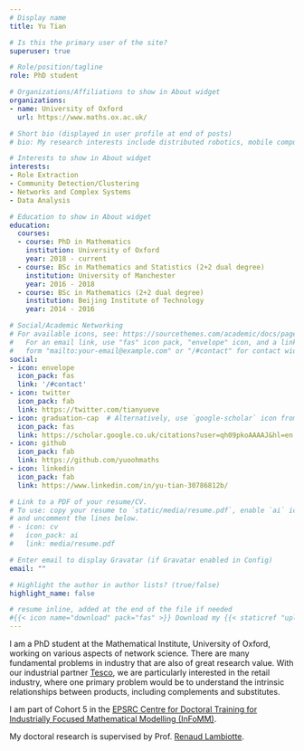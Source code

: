 ```yaml
---
# Display name
title: Yu Tian

# Is this the primary user of the site?
superuser: true

# Role/position/tagline
role: PhD student 

# Organizations/Affiliations to show in About widget
organizations:
- name: University of Oxford
  url: https://www.maths.ox.ac.uk/

# Short bio (displayed in user profile at end of posts)
# bio: My research interests include distributed robotics, mobile computing and programmable matter.

# Interests to show in About widget
interests:
- Role Extraction
- Community Detection/Clustering
- Networks and Complex Systems
- Data Analysis

# Education to show in About widget
education:
  courses:
  - course: PhD in Mathematics
    institution: University of Oxford
    year: 2018 - current
  - course: BSc in Mathematics and Statistics (2+2 dual degree)
    institution: University of Manchester
    year: 2016 - 2018
  - course: BSc in Mathematics (2+2 dual degree)
    institution: Beijing Institute of Technology
    year: 2014 - 2016

# Social/Academic Networking
# For available icons, see: https://sourcethemes.com/academic/docs/page-builder/#icons
#   For an email link, use "fas" icon pack, "envelope" icon, and a link in the
#   form "mailto:your-email@example.com" or "/#contact" for contact widget.
social:
- icon: envelope
  icon_pack: fas
  link: '/#contact'
- icon: twitter
  icon_pack: fab
  link: https://twitter.com/tianyueve
- icon: graduation-cap  # Alternatively, use `google-scholar` icon from `ai` icon pack
  icon_pack: fas
  link: https://scholar.google.co.uk/citations?user=qh09pkoAAAAJ&hl=en
- icon: github
  icon_pack: fab
  link: https://github.com/yuoohmaths
- icon: linkedin
  icon_pack: fab
  link: https://www.linkedin.com/in/yu-tian-30786812b/

# Link to a PDF of your resume/CV.
# To use: copy your resume to `static/media/resume.pdf`, enable `ai` icons in `params.toml`, 
# and uncomment the lines below.
# - icon: cv
#   icon_pack: ai
#   link: media/resume.pdf

# Enter email to display Gravatar (if Gravatar enabled in Config)
email: ""

# Highlight the author in author lists? (true/false)
highlight_name: false

# resume inline, added at the end of the file if needed
#{{< icon name="download" pack="fas" >}} Download my {{< staticref "uploads/cv.pdf" "newtab" >}}CV{{< /staticref >}}.
---
```


I am a PhD student at the Mathematical Institute, University of Oxford, working on various aspects of network science. There are many fundamental problems in industry that are also of great research value. With our industrial partner [Tesco](https://www.tesco.com/), we are particularly interested in the retail industry, where one primary problem would be to understand the intrinsic relationships between products, including complements and substitutes.

I am part of Cohort 5 in the [EPSRC Centre for Doctoral Training for Industrially Focused Mathematical Modelling (InFoMM)](https://www.maths.ox.ac.uk/study-here/postgraduate-study/industrially-focused-mathematical-modelling-epsrc-cdt/).

My doctoral research is supervised by Prof. [Renaud Lambiotte](https://www.maths.ox.ac.uk/people/renaud.lambiotte/). 
